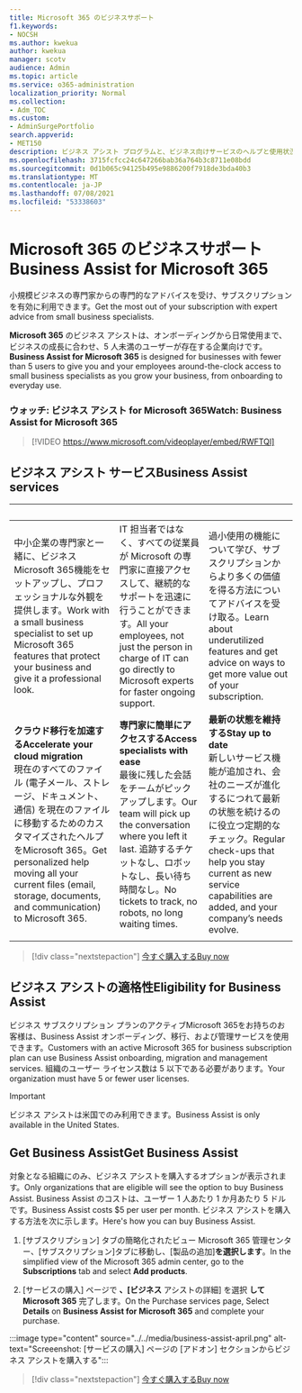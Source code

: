 ```yaml
---
title: Microsoft 365 のビジネスサポート
f1.keywords:
- NOCSH
ms.author: kwekua
author: kwekua
manager: scotv
audience: Admin
ms.topic: article
ms.service: o365-administration
localization_priority: Normal
ms.collection:
- Adm_TOC
ms.custom:
- AdminSurgePortfolio
search.appverid:
- MET150
description: ビジネス アシスト プログラムと、ビジネス向けサービスのヘルプと使用状況の向上に組織がどのように役立Microsoft 365します。
ms.openlocfilehash: 3715fcfcc24c647266bab36a764b3c8711e08bdd
ms.sourcegitcommit: 0d1b065c94125b495e9886200f7918de3bda40b3
ms.translationtype: MT
ms.contentlocale: ja-JP
ms.lasthandoff: 07/08/2021
ms.locfileid: "53338603"
---
```

# <a name="business-assist-for-microsoft-365"></a><span data-ttu-id="3009e-103">Microsoft 365 のビジネスサポート</span><span class="sxs-lookup"><span data-stu-id="3009e-103">Business Assist for Microsoft 365</span></span>

<span data-ttu-id="3009e-104">小規模ビジネスの専門家からの専門的なアドバイスを受け、サブスクリプションを有効に利用できます。</span><span class="sxs-lookup"><span data-stu-id="3009e-104">Get the most out of your subscription with expert advice from small business specialists.</span></span>

<span data-ttu-id="3009e-105">**Microsoft 365** のビジネス アシストは、オンボーディングから日常使用まで、ビジネスの成長に合わせ、5 人未満のユーザーが存在する企業向けです。</span><span class="sxs-lookup"><span data-stu-id="3009e-105">**Business Assist for Microsoft 365** is designed for businesses with fewer than 5 users to give you and your employees around-the-clock access to small business specialists as you grow your business, from onboarding to everyday use.</span></span>

### <a name="watch-business-assist-for-microsoft-365"></a><span data-ttu-id="3009e-106">ウォッチ: ビジネス アシスト for Microsoft 365</span><span class="sxs-lookup"><span data-stu-id="3009e-106">Watch: Business Assist for Microsoft 365</span></span>

> [!VIDEO https://www.microsoft.com/videoplayer/embed/RWFTQl]

## <a name="business-assist-services"></a><span data-ttu-id="3009e-107">ビジネス アシスト サービス</span><span class="sxs-lookup"><span data-stu-id="3009e-107">Business Assist services</span></span>

|&nbsp;|&nbsp;|&nbsp;|
|:-----|:-----|:-----|
|<span data-ttu-id="3009e-108">中小企業の専門家と一緒に、ビジネスMicrosoft 365機能をセットアップし、プロフェッショナルな外観を提供します。</span><span class="sxs-lookup"><span data-stu-id="3009e-108">Work with a small business specialist to set up Microsoft 365 features that protect your business and give it a professional look.</span></span> |<span data-ttu-id="3009e-109">IT 担当者ではなく、すべての従業員が Microsoft の専門家に直接アクセスして、継続的なサポートを迅速に行うことができます。</span><span class="sxs-lookup"><span data-stu-id="3009e-109">All your employees, not just the person in charge of IT can go directly to Microsoft experts for faster ongoing support.</span></span> |<span data-ttu-id="3009e-110">過小使用の機能について学び、サブスクリプションからより多くの価値を得る方法についてアドバイスを受け取る。</span><span class="sxs-lookup"><span data-stu-id="3009e-110">Learn about underutilized features and get advice on ways to get more value out of your subscription.</span></span> |
|<span data-ttu-id="3009e-111">**クラウド移行を加速する**</span><span class="sxs-lookup"><span data-stu-id="3009e-111">**Accelerate your cloud migration**</span></span> <br> <span data-ttu-id="3009e-112">現在のすべてのファイル (電子メール、ストレージ、ドキュメント、通信) を現在のファイルに移動するためのカスタマイズされたヘルプをMicrosoft 365。</span><span class="sxs-lookup"><span data-stu-id="3009e-112">Get personalized help moving all your current files (email, storage, documents, and communication) to Microsoft 365.</span></span> |<span data-ttu-id="3009e-113">**専門家に簡単にアクセスする**</span><span class="sxs-lookup"><span data-stu-id="3009e-113">**Access specialists with ease**</span></span> <br> <span data-ttu-id="3009e-114">最後に残した会話をチームがピックアップします。</span><span class="sxs-lookup"><span data-stu-id="3009e-114">Our team will pick up the conversation where you left it last.</span></span> <span data-ttu-id="3009e-115">追跡するチケットなし、ロボットなし、長い待ち時間なし。</span><span class="sxs-lookup"><span data-stu-id="3009e-115">No tickets to track, no robots, no long waiting times.</span></span> |<span data-ttu-id="3009e-116">**最新の状態を維持する**</span><span class="sxs-lookup"><span data-stu-id="3009e-116">**Stay up to date**</span></span> <br> <span data-ttu-id="3009e-117">新しいサービス機能が追加され、会社のニーズが進化するにつれて最新の状態を続けるのに役立つ定期的なチェック。</span><span class="sxs-lookup"><span data-stu-id="3009e-117">Regular check-ups that help you stay current as new service capabilities are added, and your company’s needs evolve.</span></span> |
| | | |

> [!div class="nextstepaction"]
> [<span data-ttu-id="3009e-118">今すぐ購入する</span><span class="sxs-lookup"><span data-stu-id="3009e-118">Buy now</span></span>](https://go.microsoft.com/fwlink/p/?linkid=2158423)

## <a name="eligibility-for-business-assist"></a><span data-ttu-id="3009e-119">ビジネス アシストの適格性</span><span class="sxs-lookup"><span data-stu-id="3009e-119">Eligibility for Business Assist</span></span>

<span data-ttu-id="3009e-120">ビジネス サブスクリプション プランのアクティブMicrosoft 365をお持ちのお客様は、Business Assist オンボーディング、移行、および管理サービスを使用できます。</span><span class="sxs-lookup"><span data-stu-id="3009e-120">Customers with an active Microsoft 365 for business subscription plan can use Business Assist onboarding, migration and management services.</span></span> <span data-ttu-id="3009e-121">組織のユーザー ライセンス数は 5 以下である必要があります。</span><span class="sxs-lookup"><span data-stu-id="3009e-121">Your organization must have 5 or fewer user licenses.</span></span>

> [!IMPORTANT]
> <span data-ttu-id="3009e-122">ビジネス アシストは米国でのみ利用できます。</span><span class="sxs-lookup"><span data-stu-id="3009e-122">Business Assist is only available in the United States.</span></span>

## <a name="get-business-assist"></a><span data-ttu-id="3009e-123">Get Business Assist</span><span class="sxs-lookup"><span data-stu-id="3009e-123">Get Business Assist</span></span>

<span data-ttu-id="3009e-124">対象となる組織にのみ、ビジネス アシストを購入するオプションが表示されます。</span><span class="sxs-lookup"><span data-stu-id="3009e-124">Only organizations that are eligible will see the option to buy Business Assist.</span></span> <span data-ttu-id="3009e-125">Business Assist のコストは、ユーザー 1 人あたり 1 か月あたり 5 ドルです。</span><span class="sxs-lookup"><span data-stu-id="3009e-125">Business Assist costs $5 per user per month.</span></span> <span data-ttu-id="3009e-126">ビジネス アシストを購入する方法を次に示します。</span><span class="sxs-lookup"><span data-stu-id="3009e-126">Here's how you can buy Business Assist.</span></span>

1. <span data-ttu-id="3009e-127">[サブスクリプション] タブの簡略化されたビュー Microsoft 365 管理センター、[サブスクリプション]タブに移動し、[製品の追加]**を選択します**。</span><span class="sxs-lookup"><span data-stu-id="3009e-127">In the simplified view of the Microsoft 365 admin center, go to the **Subscriptions** tab and select **Add products**.</span></span>

2. <span data-ttu-id="3009e-128">[サービスの購入] ページで **、[ビジネス** アシストの詳細] を選択 **してMicrosoft 365** 完了します。</span><span class="sxs-lookup"><span data-stu-id="3009e-128">On the Purchase services page, Select **Details** on **Business Assist for Microsoft 365** and complete your purchase.</span></span>

:::image type="content" source="../../media/business-assist-april.png" alt-text="Screeenshot: [サービスの購入] ページの [アドオン] セクションからビジネス アシストを購入する":::

> [!div class="nextstepaction"]
> [<span data-ttu-id="3009e-130">今すぐ購入する</span><span class="sxs-lookup"><span data-stu-id="3009e-130">Buy now</span></span>](https://go.microsoft.com/fwlink/p/?linkid=2158423)
